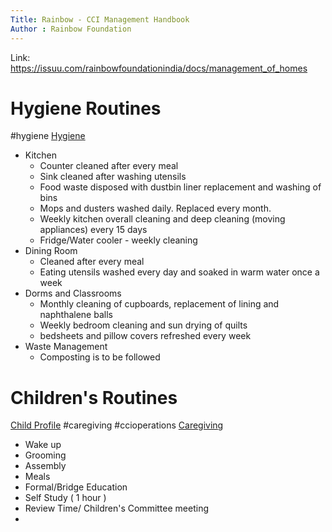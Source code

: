 ```yaml
---
Title: Rainbow - CCI Management Handbook
Author : Rainbow Foundation
---
```


Link: https://issuu.com/rainbowfoundationindia/docs/management_of_homes

# Hygiene Routines

#hygiene [Hygiene](Hygiene)

- Kitchen
	- Counter cleaned after every meal
	- Sink cleaned after washing utensils
	- Food waste disposed with dustbin liner replacement and washing of bins
	- Mops and dusters washed daily. Replaced every month. 
	- Weekly kitchen overall cleaning and deep cleaning (moving appliances) every 15 days
	- Fridge/Water cooler - weekly cleaning
- Dining Room
	- Cleaned after every meal
	- Eating utensils washed every day and soaked in warm water once a week
- Dorms and Classrooms
	- Monthly cleaning of cupboards, replacement of lining and naphthalene balls
	- Weekly bedroom cleaning and sun drying of quilts
	- bedsheets and pillow covers refreshed every week
- Waste Management
	- Composting is to be followed 


# Children's Routines
[Child Profile](Volume%201/Roll%20Ups/Child%20Profile.md) #caregiving #ccioperations [Caregiving](Caregiving)
- Wake up
- Grooming
- Assembly
- Meals
- Formal/Bridge Education
- Self Study ( 1 hour )
- Review Time/ Children's Committee meeting
- 